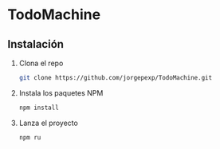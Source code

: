 # TodoMachine

## Instalación
1. Clona el repo
   ```sh
   git clone https://github.com/jorgepexp/TodoMachine.git
   ```
2. Instala los paquetes NPM
   ```sh
   npm install
   ```
3. Lanza el proyecto
    ```sh
    npm ru
